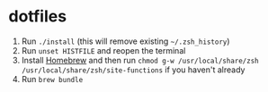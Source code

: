 # dotfiles

1. Run `./install` (this will remove existing `~/.zsh_history`)
2. Run `unset HISTFILE` and reopen the terminal
3. Install [Homebrew](https://brew.sh/) and then run `chmod g-w /usr/local/share/zsh /usr/local/share/zsh/site-functions` if you haven't already
4. Run `brew bundle`
